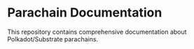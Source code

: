 # Parachain Documentation

This repository contains comprehensive documentation about Polkadot/Substrate parachains.
